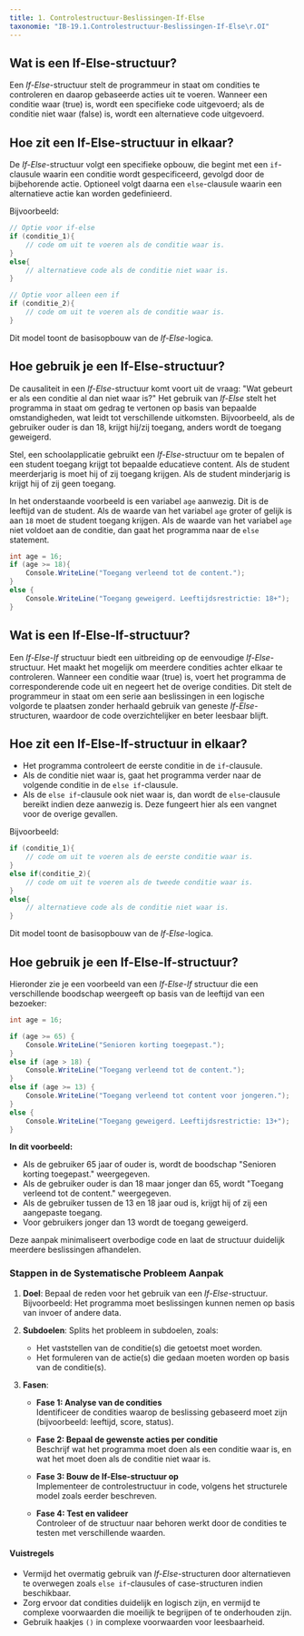 ```yaml
---
title: 1. Controlestructuur-Beslissingen-If-Else
taxonomie: "IB-19.1.Controlestructuur-Beslissingen-If-Else\r.OI"
---
```

## Wat is een If-Else-structuur?
Een *If-Else*-structuur stelt de programmeur in staat om condities te controleren en daarop gebaseerde acties uit te voeren. Wanneer een conditie waar (true) is, wordt een specifieke code uitgevoerd; als de conditie niet waar (false) is, wordt een alternatieve code uitgevoerd. 

## Hoe zit een If-Else-structuur in elkaar?
De *If-Else*-structuur volgt een specifieke opbouw, die begint met een `if`-clausule waarin een conditie wordt gespecificeerd, gevolgd door de bijbehorende actie. Optioneel volgt daarna een `else`-clausule waarin een alternatieve actie kan worden gedefinieerd. 

Bijvoorbeeld:
```C#
// Optie voor if-else
if (conditie_1){
	// code om uit te voeren als de conditie waar is.
}
else{
    // alternatieve code als de conditie niet waar is.
}

// Optie voor alleen een if
if (conditie_2){
	// code om uit te voeren als de conditie waar is.
}
```
  Dit model toont de basisopbouw van de *If-Else*-logica.

## Hoe gebruik je een If-Else-structuur?
De causaliteit in een *If-Else*-structuur komt voort uit de vraag: "Wat gebeurt er als een conditie al dan niet waar is?" Het gebruik van *If-Else* stelt het programma in staat om gedrag te vertonen op basis van bepaalde omstandigheden, wat leidt tot verschillende uitkomsten. Bijvoorbeeld, als de gebruiker ouder is dan 18, krijgt hij/zij toegang, anders wordt de toegang geweigerd.

Stel, een schoolapplicatie gebruikt een *If-Else*-structuur om te bepalen of een student toegang krijgt tot bepaalde educatieve content. Als de student meerderjarig is moet hij of zij toegang krijgen. Als de student minderjarig is krijgt hij of zij geen toegang.

In het onderstaande voorbeeld is een variabel `age` aanwezig. Dit is de leeftijd van de student.
Als de waarde van het variabel `age` groter of gelijk is aan `18` moet de student toegang krijgen.
Als de waarde van het variabel `age` niet voldoet aan de conditie, dan gaat het programma naar de `else` statement.
```C#
int age = 16;
if (age >= 18){
    Console.WriteLine("Toegang verleend tot de content.");
}
else {
    Console.WriteLine("Toegang geweigerd. Leeftijdsrestrictie: 18+");
}
```

## Wat is een If-Else-If-structuur?
Een *If-Else-If* structuur biedt een uitbreiding op de eenvoudige *If-Else*-structuur. Het maakt het mogelijk om meerdere condities achter elkaar te controleren. Wanneer een conditie waar (true) is, voert het programma de corresponderende code uit en negeert het de overige condities. Dit stelt de programmeur in staat om een serie aan beslissingen in een logische volgorde te plaatsen zonder herhaald gebruik van geneste *If-Else*-structuren, waardoor de code overzichtelijker en beter leesbaar blijft.

## Hoe zit een If-Else-If-structuur in elkaar?
- Het programma controleert de eerste conditie in de `if`-clausule.
- Als de conditie niet waar is, gaat het programma verder naar de volgende conditie in de `else if`-clausule.
- Als de `else if`-clausule ook niet waar is, dan wordt de `else`-clausule bereikt indien deze aanwezig is. Deze fungeert hier als een vangnet voor de overige gevallen.

Bijvoorbeeld:
```C#
if (conditie_1){
	// code om uit te voeren als de eerste conditie waar is.
}
else if(conditie_2){
	// code om uit te voeren als de tweede conditie waar is.
}
else{
    // alternatieve code als de conditie niet waar is.
}
```
  Dit model toont de basisopbouw van de *If-Else*-logica.

## Hoe gebruik je een If-Else-If-structuur?
Hieronder zie je een voorbeeld van een *If-Else-If* structuur die een verschillende boodschap weergeeft op basis van de leeftijd van een bezoeker:

```C#
int age = 16;

if (age >= 65) {
    Console.WriteLine("Senioren korting toegepast.");
}
else if (age > 18) {
    Console.WriteLine("Toegang verleend tot de content.");
}
else if (age >= 13) {
    Console.WriteLine("Toegang verleend tot content voor jongeren.");
}
else {
    Console.WriteLine("Toegang geweigerd. Leeftijdsrestrictie: 13+");
}
```

**In dit voorbeeld:**
- Als de gebruiker 65 jaar of ouder is, wordt de boodschap "Senioren korting toegepast." weergegeven.
- Als de gebruiker ouder is dan 18 maar jonger dan 65, wordt "Toegang verleend tot de content." weergegeven.
- Als de gebruiker tussen de 13 en 18 jaar oud is, krijgt hij of zij een aangepaste toegang.
- Voor gebruikers jonger dan 13 wordt de toegang geweigerd.

Deze aanpak minimaliseert overbodige code en laat de structuur duidelijk meerdere beslissingen afhandelen.

### Stappen in de Systematische Probleem Aanpak
1. **Doel**: Bepaal de reden voor het gebruik van een *If-Else*-structuur. Bijvoorbeeld: Het programma moet beslissingen kunnen nemen op basis van invoer of andere data.

2. **Subdoelen**: Splits het probleem in subdoelen, zoals:
   - Het vaststellen van de conditie(s) die getoetst moet worden.
   - Het formuleren van de actie(s) die gedaan moeten worden op basis van de conditie(s).
   
3. **Fasen**:
   - **Fase 1: Analyse van de condities**  
     Identificeer de condities waarop de beslissing gebaseerd moet zijn (bijvoorbeeld: leeftijd, score, status).

   - **Fase 2: Bepaal de gewenste acties per conditie**  
     Beschrijf wat het programma moet doen als een conditie waar is, en wat het moet doen als de conditie niet waar is.
   
   - **Fase 3: Bouw de If-Else-structuur op**  
     Implementeer de controlestructuur in code, volgens het structurele model zoals eerder beschreven.
   
   - **Fase 4: Test en valideer**  
     Controleer of de structuur naar behoren werkt door de condities te testen met verschillende waarden.

#### Vuistregels
- Vermijd het overmatig gebruik van *If-Else*-structuren door alternatieven te overwegen zoals `else if`-clausules of case-structuren indien beschikbaar.
- Zorg ervoor dat condities duidelijk en logisch zijn, en vermijd te complexe voorwaarden die moeilijk te begrijpen of te onderhouden zijn.
- Gebruik haakjes `()` in complexe voorwaarden voor leesbaarheid.


